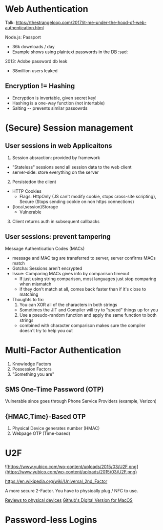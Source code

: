 # Web Authentication
Talk: https://thestrangeloop.com/2017/it-me-under-the-hood-of-web-authentication.html

Node.js: Passport
- 36k downloads / day
- Example shows using plaintext passwords in the DB :sad:

2013: Adobe password db leak
- 38million users leaked

## Encryption != Hashing
- Encryption is invertable, given secret key!
- Hashing is a one-way function (not intertable)
- Salting -- prevents similar passowrds



# (Secure) Session management

## User sessions in web Applicaitons
1. Session absraction: provided by framework
  - "Stateless" sessions send all session data to the web client
  - server-side: store everything on the server
2. Persistedon the client
  - HTTP Cookies
    - Flags: HttpOnly (JS can't modify cookie, stops cross-site scripting), Secure (Stops sending cookie on non https connections)
  - {local,session}Storage
    - Vulnerable
3. Client returns auth in subsequent callbacks

## User sessions: prevent tampering

Message Authentication Codes (MACs)
- message and MAC tag are transferred to server, server confirms MACs match
- Gotcha: Sessions aren't encrypted
- Issue: Comparing MACs gives info by comparison timeout
  - If just using string comparison, most languages just stop comparing when mismatch
  - if they don't match at all, comes back faster than if it's close to matching
- Thoughts to fix:
  1. You can XOR all of the characters in both strings
    - Sometimes the JIT and Compiler will try to "speed" things up for you
  2. Use a pseudo-random function and apply the same function to both strings
    - combined with character comparison makes sure the compiler doesn't try to help you out


# Multi-Factor Authentication

1. Knowledge Factors
2. Possession Factors
3. "Something you are"


## SMS One-Time Password (OTP)

Vulnerable since goes through Phone Service Providers (example, Verizon)

## {HMAC,Time}-Based OTP

1. Physical Device generates number (HMAC)
2. Webpage OTP (Time-based)


# U2F

![https://www.yubico.com/wp-content/uploads/2015/03/U2F.png](https://www.yubico.com/wp-content/uploads/2015/03/U2F.png)

https://en.wikipedia.org/wiki/Universal_2nd_Factor

A more secure 2-Factor. You have to physically plug / NFC to use.

[Reviews to physical devices](https://github.com/hillbrad/U2FReviews)
[Github's Digital Version for MacOS](https://github.com/github/SoftU2F)

# Password-less Logins
